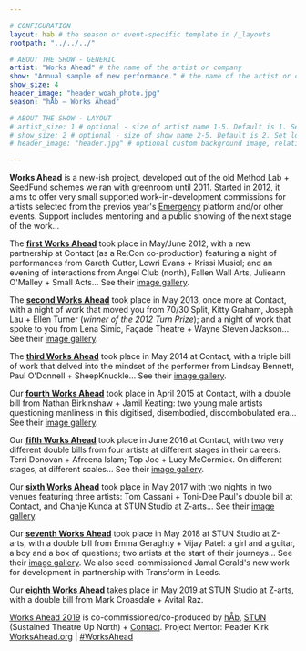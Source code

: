 ```yaml
---

# CONFIGURATION
layout: hab # the season or event-specific template in /_layouts
rootpath: "../../../"

# ABOUT THE SHOW - GENERIC
artist: "Works Ahead" # the name of the artist or company
show: "Annual sample of new performance." # the name of the artist or company
show_size: 4
header_image: "header_woah_photo.jpg"   
season: "hÅb — Works Ahead"

# ABOUT THE SHOW - LAYOUT
# artist_size: 1 # optional - size of artist name 1-5. Default is 1. Set longer names to lower values
# show_size: 2 # optional - size of show name 2-5. Default is 2. Set longer names to lower values
# header_image: "header.jpg" # optional custom background image, relative to current page

---
```

**Works Ahead** is a new-ish project, developed out of the old Method Lab + SeedFund schemes we ran with greenroom until 2011. Started in 2012, it aims to offer very small supported work-in-development commissions for artists selected from the previos year's [Emergency](/hab/emergency) platform and/or other events. Support includes mentoring and a public showing of the next stage of the work…       
        
The **[first Works Ahead](/archive/2012-woah)** took place in May/June 2012, with a new partnership at Contact (as a Re:Con co-production) featuring a night of performances from Gareth Cutter, Lowri Evans + Krissi Musiol; and an evening of interactions from Angel Club (north), Fallen Wall Arts, Julieann O'Malley + Small Acts… See their [image gallery](/galleries/2012-woah).        
        
The **[second Works Ahead](/archive/2013-worksahead)** took place in May 2013, once more at Contact, with a night of work that moved you from 70/30 Split, Kitty Graham, Joseph Lau + Ellen Turner (*winner of the 2012 Turn Prize*); and a night of work that spoke to you from Lena Simic, Façade Theatre + Wayne Steven Jackson… See their [image gallery](/galleries/2013-woah).        
       
The **[third Works Ahead](/archive/2014-worksahead)** took place in May 2014 at Contact, with a triple bill of work that delved into the mindset of the performer from Lindsay Bennett, Paul O'Donnell + SheepKnuckle… See their [image gallery](/galleries/2014-woah).        
        
Our **[fourth Works Ahead](/archive/2015-worksahead)** took place in April 2015 at Contact, with a double bill from Nathan Birkinshaw + Jamil Keating: two young male artists questioning manliness in this digitised, disembodied, discombobulated era… See their [image gallery](/galleries/2015-woah).          
           
Our **[fifth Works Ahead](/archive/2016-worksahead)** took place in June 2016 at Contact, with two very different double bills from four artists at different stages in their careers: Terri Donovan + Afreena Islam; Top Joe + Lucy McCormick. On different stages, at different scales… See their [image gallery](/galleries/2016-woah).             
          
Our **[sixth Works Ahead](/archive/2017-worksahead)** took place in May 2017 with two nights in two venues featuring three artists: Tom Cassani + Toni-Dee Paul's double bill at Contact, and Chanje Kunda at STUN Studio at Z-arts… See their [image gallery](/galleries/2017-woah).                 
                 
Our **[seventh Works Ahead](/archive/2018-worksahead)** took place in May 2018 at STUN Studio at Z-arts, with a double bill from Emma Geraghty + Vijay Patel: a girl and a guitar, a boy and a box of questions; two artists at the start of their journeys… See their [image gallery](/galleries/2018-woah). We also seed-commissioned Jamal Gerald's new work for development in partnership with Transform in Leeds.            
              
Our **[eighth Works Ahead](/current/2019-worksahead)** takes place in May 2019 at STUN Studio at Z-arts, with a double bill from Mark Croasdale + Avital Raz.        
         
[Works Ahead 2019](/current/2019-worksahead) is co-commissioned/co-produced by [hÅb](/hab), <a href="http://stunlive.com" target="_blank">STUN</a> (Sustained Theatre Up North) + <a href="http://contactmcr.com" target="_blank">Contact</a>. Project Mentor: Peader Kirk          
<a href="http://worksahead.org" target="_blank">WorksAhead.org</a> | <a href="http://twitter.com/hashtag/WorksAhead" target="_blank">#WorksAhead</a>
